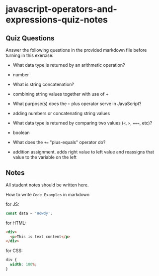 # javascript-operators-and-expressions-quiz-notes

## Quiz Questions

Answer the following questions in the provided markdown file before turning in this exercise:

- What data type is returned by an arithmetic operation?

- number

- What is string concatenation?

- combining string values together with use of +

- What purpose(s) does the `+` plus operator serve in JavaScript?

- adding numbers or concatenating string values

- What data type is returned by comparing two values (`<`, `>`, `===`, etc)?

- boolean

- What does the `+=` "plus-equals" operator do?

- addition assignment. adds right value to left value and reassigns that value to the variable on the left

## Notes

All student notes should be written here.

How to write `Code Examples` in markdown

for JS:

```javascript
const data = 'Howdy';
```

for HTML:

```html
<div>
  <p>This is text content</p>
</div>
```

for CSS:

```css
div {
  width: 100%;
}
```
